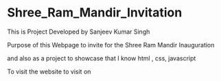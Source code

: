 # Shree_Ram_Mandir_Invitation

This is Project Developed by Sanjeev Kumar Singh

Purpose of this Webpage to invite for the Shree Ram Mandir Inauguration 

and also as a project to showcase that I know html , css, javascript 

To visit the website to visit on 

